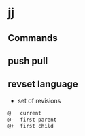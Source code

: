 # jj


## Commands

## push pull

## revset language

* set of revisions

```txt
@   current
@-  first parent
@+  first child
```
